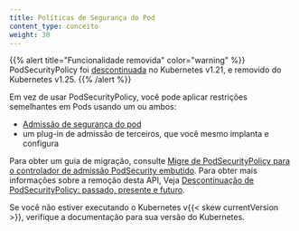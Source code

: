 ```yaml
---
title: Políticas de Segurança do Pod
content_type: conceito
weight: 30
---
```


<!-- visão geral -->

{{% alert title="Funcionalidade removida" color="warning" %}}
PodSecurityPolicy foi [descontinuada](/blog/2021/04/08/kubernetes-1-21-release-announcement/#podsecuritypolicy-deprecation)
no Kubernetes v1.21, e removido do Kubernetes v1.25.
{{% /alert %}}

Em vez de usar PodSecurityPolicy, você pode aplicar restrições semelhantes em Pods usando
um ou ambos:

- [Admissão de segurança do pod](/docs/concepts/security/pod-security-admission/)
- um plug-in de admissão de terceiros, que você mesmo implanta e configura

Para obter um guia de migração, consulte [Migre de PodSecurityPolicy para o controlador de admissão PodSecurity embutido](/docs/tasks/configure-pod-container/migrate-from-psp/).
Para obter mais informações sobre a remoção desta API,
Veja [Descontinuação de PodSecurityPolicy: passado, presente e futuro](/blog/2021/04/06/podsecuritypolicy-deprecation-past-present-and-future/).

Se você não estiver executando o Kubernetes v{{< skew currentVersion >}}, verifique a documentação para
sua versão do Kubernetes.